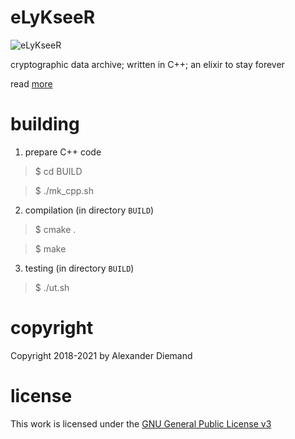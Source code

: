 # eLyKseeR

![eLyKseeR](https://www.elykseer.com/wp-content/uploads/2017/11/lxricon2.png)

cryptographic data archive; written in C++; an elixir to stay forever

read [more](https://github.com/eLyKseeR/elykseer-cpp)


# building

1. prepare C++ code 

> $ cd BUILD

>  $ ./mk_cpp.sh

2. compilation (in directory `BUILD`)

> $ cmake .

> $ make

3. testing (in directory `BUILD`)

> $ ./ut.sh


# copyright

Copyright 2018-2021 by Alexander Diemand

# license

This work is licensed under the 
[GNU General Public License v3](https://www.gnu.org/licenses/gpl.html)

